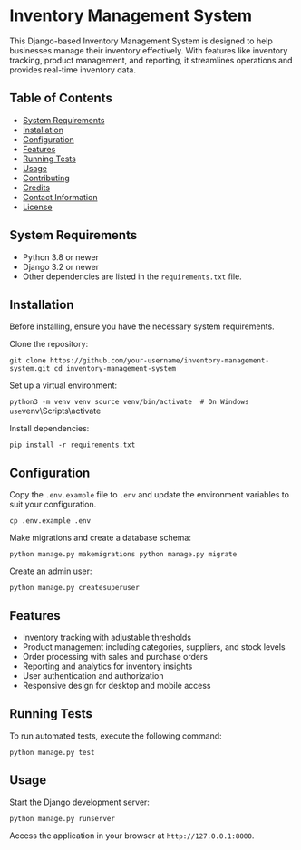 # Inventory Management System

This Django-based Inventory Management System is designed to help businesses manage their inventory effectively. With features like inventory tracking, product management, and reporting, it streamlines operations and provides real-time inventory data.

## Table of Contents
- [System Requirements](#system-requirements)
- [Installation](#installation)
- [Configuration](#configuration)
- [Features](#features)
- [Running Tests](#running-tests)
- [Usage](#usage)
- [Contributing](#contributing)
- [Credits](#credits)
- [Contact Information](#contact-information)
- [License](#license)

## System Requirements
- Python 3.8 or newer
- Django 3.2 or newer
- Other dependencies are listed in the `requirements.txt` file.

## Installation

Before installing, ensure you have the necessary system requirements.

Clone the repository:

`
git clone https://github.com/your-username/inventory-management-system.git
cd inventory-management-system
`

Set up a virtual environment:

`
python3 -m venv venv
source venv/bin/activate  # On Windows use `venv\Scripts\activate`
`

Install dependencies:

`
pip install -r requirements.txt
`

## Configuration

Copy the `.env.example` file to `.env` and update the environment variables to suit your configuration.

`
cp .env.example .env
`

Make migrations and create a database schema:

`
python manage.py makemigrations
python manage.py migrate
`

Create an admin user:

`
python manage.py createsuperuser
`

## Features

- Inventory tracking with adjustable thresholds
- Product management including categories, suppliers, and stock levels
- Order processing with sales and purchase orders
- Reporting and analytics for inventory insights
- User authentication and authorization
- Responsive design for desktop and mobile access

## Running Tests

To run automated tests, execute the following command:

`
python manage.py test
`

## Usage

Start the Django development server:

`
python manage.py runserver
`

Access the application in your browser at `http://127.0.0.1:8000`.

